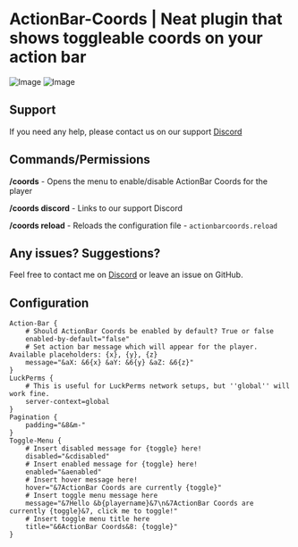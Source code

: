 # ActionBar-Coords | Neat plugin that shows toggleable coords on your action bar
![Image](https://i.gyazo.com/9bbfed1286f8f5eb3f37e49bf3bcb00a.png)
![Image](https://cdn.discordapp.com/attachments/558511258857635841/561452369683021834/97a965d6fa057f440dab8ab487342e0c.png)

## Support
If you need any help, please contact us on our support [Discord](https://discord.gg/mGgfyaS)

## Commands/Permissions
**/coords** - Opens the menu to enable/disable ActionBar Coords for the player

**/coords discord** - Links to our support Discord 

**/coords reload** - Reloads the configuration file - `actionbarcoords.reload`

## Any issues? Suggestions?
Feel free to contact me on [Discord](https://discord.gg/mGgfyaS) or leave an issue on GitHub.

## Configuration
```
Action-Bar {
    # Should ActionBar Coords be enabled by default? True or false
    enabled-by-default="false"
    # Set action bar message which will appear for the player. Available placeholders: {x}, {y}, {z}
    message="&aX: &6{x} &aY: &6{y} &aZ: &6{z}"
}
LuckPerms {
    # This is useful for LuckPerms network setups, but ''global'' will work fine.
    server-context=global
}
Pagination {
    padding="&8&m-"
}
Toggle-Menu {
    # Insert disabled message for {toggle} here!
    disabled="&cdisabled"
    # Insert enabled message for {toggle} here!
    enabled="&aenabled"
    # Insert hover message here!
    hover="&7ActionBar Coords are currently {toggle}"
    # Insert toggle menu message here
    message="&7Hello &b{playername}&7\n&7ActionBar Coords are currently {toggle}&7, click me to toggle!"
    # Insert toggle menu title here
    title="&6ActionBar Coords&8: {toggle}"
}
```


